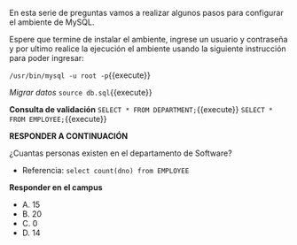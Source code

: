 En esta serie de preguntas vamos a realizar algunos pasos para configurar el ambiente de MySQL. 

Espere que termine de instalar el ambiente, ingrese un usuario y contraseña y por ultimo realice la ejecución el ambiente usando la siguiente instrucción para poder ingresar:

`/usr/bin/mysql -u root -p`{{execute}}

*Migrar datos*
`source db.sql`{{execute}}

**Consulta de validación**
`SELECT * FROM DEPARTMENT;`{{execute}}
`SELECT * FROM EMPLOYEE;`{{execute}}


**RESPONDER A CONTINUACIÓN**

¿Cuantas personas existen en el departamento de Software?
- Referencia: `select count(dno) from EMPLOYEE`

**Responder en el campus**
- A. 15
- B. 20
- C. 0
- D. 14

